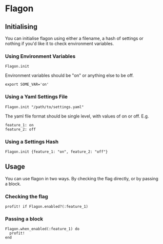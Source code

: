 # Flagon

## Initialising

You can initialise flagon using either a filename, a hash of settings or nothing if you'd like it to check environment variables.

### Using Environment Variables

```
Flagon.init
```

Environment variables should be "on" or anything else to be off.

```
export SOME_VAR='on'
```

### Using a Yaml Settings File

```
Flagon.init "/path/to/settings.yaml"
```

The yaml file format should be single level, with values of on or off. E.g.

```
feature_1: on
feature_2: off
```

### Using a Settings Hash

```
Flagon.init {feature_1: "on", feature_2: "off"}
```

## Usage

You can use flagon in two ways. By checking the flag directly, or by passing a block.

### Checking the flag

```
profit! if Flagon.enabled?(:feature_1)
```

### Passing a block

```
Flagon.when_enabled(:feature_1) do
  profit!
end
```

